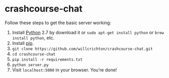 crashcourse-chat
================

Follow these steps to get the basic server working:
 1. Install [Python](http://www.python.org/getit/) 2.7 by download it or `sudo apt-get install python` or `brew install python`, etc.
 2. Install [pip](http://www.pip-installer.org/en/latest/installing.html).
 3. `git clone https://github.com/willcrichton/crashcourse-chat.git`
 4. `cd crashcourse-chat`
 3. `pip install -r requirements.txt`
 4. `python server.py`
 5. Visit `localhost:5000` in your browser. You're done!
